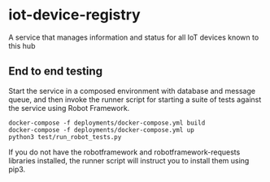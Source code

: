 # iot-device-registry
A service that manages information and status for all IoT devices known to this hub

## End to end testing

Start the service in a composed environment with database and message queue, and then invoke the runner script for starting a suite of tests against the service using Robot Framework.

```
docker-compose -f deployments/docker-compose.yml build
docker-compose -f deployments/docker-compose.yml up
python3 test/run_robot_tests.py
```

If you do not have the robotframework and robotframework-requests libraries installed, the runner script will instruct you to install them using pip3.
